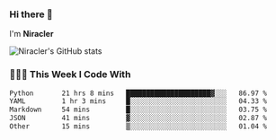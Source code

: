 ### Hi there 👋

I'm **Niracler**

![Niracler's GitHub stats](https://github-readme-stats.vercel.app/api?username=Niracler&show_icons=true)


### 👨🏻‍💻 This Week I Code With

<!--START_SECTION:waka-->

```txt
Python       21 hrs 8 mins   █████████████████████▓░░░   86.97 %
YAML         1 hr 3 mins     █░░░░░░░░░░░░░░░░░░░░░░░░   04.33 %
Markdown     54 mins         █░░░░░░░░░░░░░░░░░░░░░░░░   03.75 %
JSON         41 mins         ▓░░░░░░░░░░░░░░░░░░░░░░░░   02.87 %
Other        15 mins         ▒░░░░░░░░░░░░░░░░░░░░░░░░   01.04 %
```

<!--END_SECTION:waka-->

